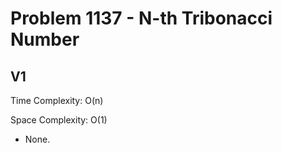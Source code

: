 # Problem 1137 - N-th Tribonacci Number

## V1

Time Complexity: O(n)

Space Complexity: O(1)

- None.
